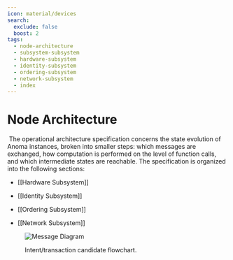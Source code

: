 ```yaml
---
icon: material/devices
search:
  exclude: false
  boost: 2
tags:
  - node-architecture
  - subsystem-subsystem
  - hardware-subsystem
  - identity-subsystem
  - ordering-subsystem
  - network-subsystem
  - index
---
```


# Node Architecture
​
The operational architecture specification concerns the state evolution of Anoma instances, broken into smaller steps: which messages are exchanged, how computation is performed on the level of function calls, and which intermediate states are reachable.
The specification is organized into the following sections:

- [[Hardware Subsystem]]

- [[Identity Subsystem]]

- [[Ordering Subsystem]]

- [[Network Subsystem]]


<figure markdown>

![Message Diagram](transaction_flow.svg)


<figcaption markdow

Intent/transaction candidate flowchart.

</figcaption>
</figure>

